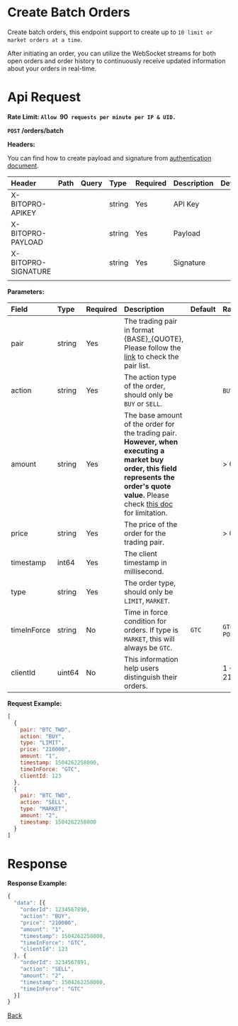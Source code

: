 # Create Batch Orders

Create batch orders, this endpoint support to create up to `10 limit or market orders at a time`.

> 
After initiating an order, you can utilize the WebSocket streams for both open orders and order history to continuously receive updated information about your orders in real-time.


# Api Request
**Rate Limit: `Allow `90` requests per minute per IP & UID.`**

**`POST` /orders/batch**

**Headers:**

You can find how to create payload and signature from [authentication document](../../../README.md#authentication-header-parameters).

| Header              | Path | Query | Type   | Required | Description                       | Default | Range | Example |
| :------------------ | :--- | :---- | :----- | :------- | :-------------------------------- | :------ | :---- | :------ |
| X-BITOPRO-APIKEY    |      |       | string | Yes      | API Key     |         |       |         |
| X-BITOPRO-PAYLOAD   |      |       | string | Yes      | Payload    |         |       |         |
| X-BITOPRO-SIGNATURE |      |       | string | Yes      | Signature|         |       |         |
|                     |      |       |        |          |                                   |         |       |         |

**Parameters:**

| Field       | Type   | Required | Description                                                                                                                  | Default | Range              | Example       |
| :---------- | :----- | :------- | :--------------------------------------------------------------------------------------------------------------------------- | :------ | :----------------- | :------------ |
| pair        | string | Yes      | The trading pair in format {BASE}_{QUOTE}, Please follow the [link](https://www.bitopro.com/fees) to check the pair list.    |         |                    | bito\_eth     |
| action      | string | Yes      | The action type of the order, should only be `BUY` or `SELL`.                                                                |         | `BUY` or `SELL`    | `BUY`         |
| amount      | string | Yes      | The base amount of the order for the trading pair. **However, when executing a market buy order, this field represents the order's quote value.** Please check [this doc](../public/get_trading_pair_info.md) for limitation. |         | > 0                | 100           |
| price       | string | Yes      | The price of the order for the trading pair.                                                                                 |         | > 0                | 10            |
| timestamp   | int64  | Yes      | The client timestamp in millisecond.                                                                                         |         |                    | 1504262258000 |
| type        | string | Yes      | The order type, should only be `LIMIT`, `MARKET`.                                                                            |
| timeInForce | string | No       | Time in force condition for orders. If type is `MARKET`, this will always be `GTC`.                                          | `GTC`   | `GTC`, `POST_ONLY` | POST_ONLY     |
| clientId    | uint64 | No       | This information help users distinguish their orders.                                                                        |         | 1 ~ 2147483647     | 12345         |


**Request Example:**

```javascript
[
  {
    pair: "BTC_TWD",
    action: "BUY",
    type: "LIMIT",
    price: "210000",
    amount: "1",
    timestamp: 1504262258000,
    timeInForce: "GTC",
    clientId: 123
  }, 
  {
    pair: "BTC_TWD",
    action: "SELL",
    type: "MARKET",
    amount: "2",
    timestamp: 1504262258000
  }
]
```

# Response

**Response Example:**

```javascript
{
  "data": [{
    "orderId": 1234567890,
    "action": "BUY",
    "price": "210000",
    "amount": "1",
    "timestamp": 1504262258000,
    "timeInForce": "GTC",
    "clientId": 123
  }, {
    "orderId": 3234567891,
    "action": "SELL",
    "amount": "2",
    "timestamp": 1504262258000,
    "timeInForce": "GTC"
  }]
}
```
[Back](../summary.md)